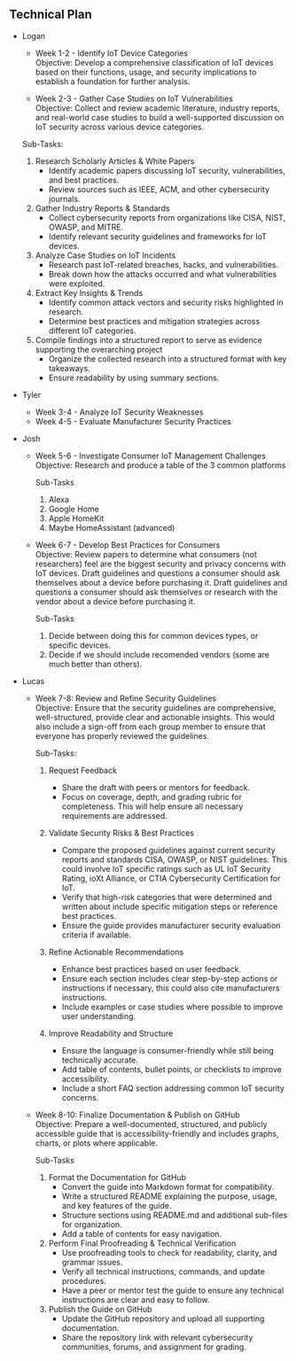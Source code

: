 ## Technical Plan

- Logan
  - Week 1-2 - Identify IoT Device Categories  
Objective: Develop a comprehensive classification of IoT devices based on their functions, usage, and security implications to establish a foundation for further analysis.

  - Week 2-3 - Gather Case Studies on IoT Vulnerabilities  
Objective: Collect and review academic literature, industry reports, and real-world case studies to build a well-supported discussion on IoT security across various device categories.

  Sub-Tasks:
  1.  Research Scholarly Articles & White Papers
      - Identify academic papers discussing IoT security, vulnerabilities, and best practices.
      - Review sources such as IEEE, ACM, and other cybersecurity journals.
  2.  Gather Industry Reports & Standards
      - Collect cybersecurity reports from organizations like CISA, NIST, OWASP, and MITRE.
      - Identify relevant security guidelines and frameworks for IoT devices.
  3.  Analyze Case Studies on IoT Incidents
      - Research past IoT-related breaches, hacks, and vulnerabilities.
      - Break down how the attacks occurred and what vulnerabilities were exploited.
  4.  Extract Key Insights & Trends
      - Identify common attack vectors and security risks highlighted in research.
      - Determine best practices and mitigation strategies across different IoT categories.
  5.  Compile findings into a structured report to serve as evidence supporting the overarching project
      - Organize the collected research into a structured format with key takeaways.
      - Ensure readability by using summary sections.

- Tyler
  - Week 3-4 - Analyze IoT Security Weaknesses
  - Week 4-5 - Evaluate Manufacturer Security Practices

- Josh
  - Week 5-6 - Investigate Consumer IoT Management Challenges  
  Objective:  Research and produce a table of the 3 common platforms  

      Sub-Tasks  
      1. Alexa
      2. Google Home
      3. Apple HomeKit
      4. Maybe HomeAssistant (advanced)

  - Week 6-7 - Develop Best Practices for Consumers  
 Objective: Review papers to determine what consumers (not researchers) feel are the biggest security and privacy concerns with IoT devices.  Draft guidelines and questions a consumer should ask themselves about a device before purchasing it. Draft guidelines and questions a consumer should ask themselves or research with the vendor about a device before purchasing it.  
  
      Sub-Tasks
      1.  Decide between doing this for common devices types, or specific devices.  
      2.  Decide if we should include recomended vendors (some are much better than others).  

- Lucas

  - Week 7-8: Review and Refine Security Guidelines  
Objective: Ensure that the security guidelines are comprehensive, well-structured, provide clear and actionable insights. This would also include a sign-off from each group member to ensure that everyone has properly reviewed the guidelines. 

    Sub-Tasks:  
    1.  Request Feedback
        - Share the draft with peers or mentors for feedback.
        - Focus on coverage, depth, and grading rubric for completeness. This will help ensure all necessary requirements are addressed.  

    2.  Validate Security Risks & Best Practices  
        - Compare the proposed guidelines against current security reports and standards CISA, OWASP, or NIST guidelines. This could involve IoT specific ratings such as UL IoT Security Rating, ioXt Alliance, or CTIA Cybersecurity Certification for IoT. 
        - Verify that high-risk categories that were determined and written about include specific mitigation steps or reference best practices.
        - Ensure the guide provides manufacturer security evaluation criteria if available.  
    3.  Refine Actionable Recommendations
        - Enhance best practices based on user feedback.
        - Ensure each section includes clear step-by-step actions or instructions if necessary, this could also cite manufacturers instructions.  
        - Include examples or case studies where possible to improve user understanding.
    4.  Improve Readability and Structure  
        - Ensure the language is consumer-friendly while still being technically accurate.
        - Add table of contents, bullet points, or checklists to improve accessibility.
        - Include a short FAQ section addressing common IoT security concerns.
   
  - Week 8-10: Finalize Documentation & Publish on GitHub  
Objective: Prepare a well-documented, structured, and publicly accessible guide that is accessibility-friendly and includes graphs, charts, or plots where applicable.

    Sub-Tasks

    1. Format the Documentation for GitHub
        - Convert the guide into Markdown format for compatibility.
        - Write a structured README explaining the purpose, usage, and key features of the guide.
        - Structure sections using README.md and additional sub-files for organization.
        - Add a table of contents for easy navigation.
    2.  Perform Final Proofreading & Technical Verification
        - Use proofreading tools to check for readability, clarity, and grammar issues.
        - Verify all technical instructions, commands, and update procedures.
        - Have a peer or mentor test the guide to ensure any technical instructions are clear and easy to follow.  
    3. Publish the Guide on GitHub
        - Update the GitHub repository and upload all supporting documentation.
        - Share the repository link with relevant cybersecurity communities, forums, and assignment for grading. 
